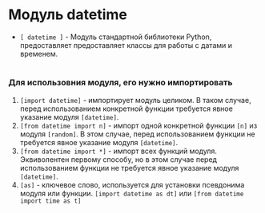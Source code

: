 # Модуль datetime

- `[ datetime ]` - Модуль стандартной библиотеки Python, предоставляет предоставляет классы для работы с датами и временем. 
#
### Для использовния модуля, его нужно импортировать
 1) `[import datetime]` - импортирует модуль целиком. В таком случае, перед использованием конкретной функции требуется явное указание модуля `[datetime]`.
 2) `[from datetime import n]` - импорт одной конкретной функции `[n]` из модуля `[random]`. В этом случае, перед использованием функции не требуется явное указание модуля `[datetime]`.
 3) `[from datetime import *]` - импорт всех функций модуля. Эквиволентен первому способу, но в этом случае перед использованием функции не требуется явное указание модуля `[datetime]`.
 4) `[as]` - ключевое слово, используется для установки псевдонима модуля или функции. `[import datetime as dt]` или `[from datetime import time as t]`
#
